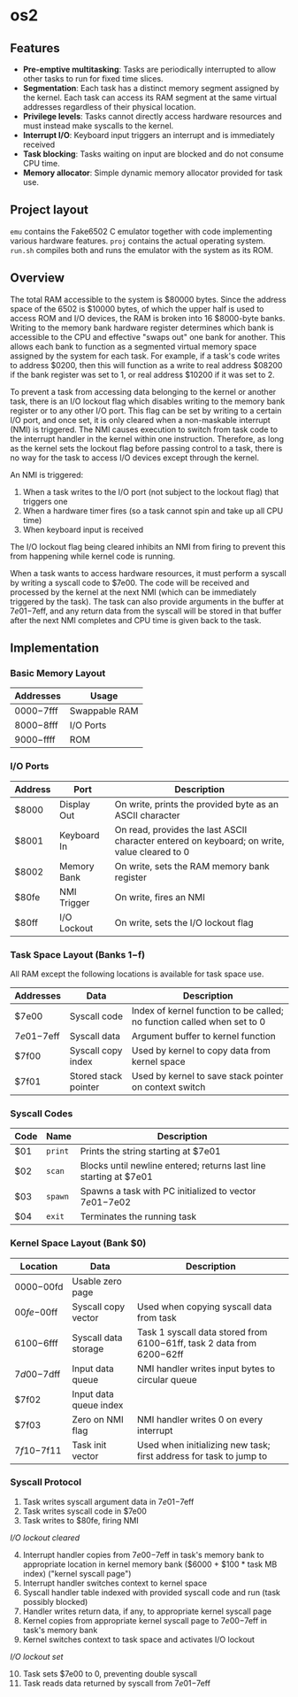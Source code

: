 # os2

## Features

* **Pre-emptive multitasking**: Tasks are periodically interrupted to allow other tasks to run for fixed time slices.
* **Segmentation**: Each task has a distinct memory segment assigned by the kernel. Each task can access its RAM segment at the same virtual addresses regardless of their physical location.
* **Privilege levels**: Tasks cannot directly access hardware resources and must instead make syscalls to the kernel.
* **Interrupt I/O**: Keyboard input triggers an interrupt and is immediately received
* **Task blocking**: Tasks waiting on input are blocked and do not consume CPU time.
* **Memory allocator**: Simple dynamic memory allocator provided for task use.

## Project layout

`emu` contains the Fake6502 C emulator together with code implementing various hardware features. `proj` contains the actual operating system. `run.sh` compiles both and runs the emulator with the system as its ROM.

## Overview

The total RAM accessible to the system is $80000 bytes. Since the address space of the 6502 is $10000 bytes, of which the upper half is used to access ROM and I/O devices, the RAM is broken into 16 $8000-byte banks. Writing to the memory bank hardware register determines which bank is accessible to the CPU and effective "swaps out" one bank for another. This allows each bank to function as a segmented virtual memory space assigned by the system for each task. For example, if a task's code writes to address $0200, then this will function as a write to real address $08200 if the bank register was set to 1, or real address $10200 if it was set to 2.

To prevent a task from accessing data belonging to the kernel or another task, there is an I/O lockout flag which disables writing to the memory bank register or to any other I/O port. This flag can be set by writing to a certain I/O port, and once set, it is only cleared when a non-maskable interrupt (NMI) is triggered. The NMI causes execution to switch from task code to the interrupt handler in the kernel within one instruction. Therefore, as long as the kernel sets the lockout flag before passing control to a task, there is no way for the task to access I/O devices except through the kernel.

An NMI is triggered:
1. When a task writes to the I/O port (not subject to the lockout flag) that triggers one
2. When a hardware timer fires (so a task cannot spin and take up all CPU time)
3. When keyboard input is received

The I/O lockout flag being cleared inhibits an NMI from firing to prevent this from happening while kernel code is running.

When a task wants to access hardware resources, it must perform a syscall by writing a syscall code to $7e00. The code will be received and processed by the kernel at the next NMI (which can be immediately triggered by the task). The task can also provide arguments in the buffer at $7e01-$7eff, and any return data from the syscall will be stored in that buffer after the next NMI completes and CPU time is given back to the task.

## Implementation

### Basic Memory Layout

|Addresses|Usage|
|-|-|
|$0000-$7fff|Swappable RAM|
|$8000-$8fff|I/O Ports|
|$9000-$ffff|ROM|

### I/O Ports

|Address|Port|Description|
|-|-|-|
|$8000|Display Out|On write, prints the provided byte as an ASCII character|
|$8001|Keyboard In|On read, provides the last ASCII character entered on keyboard; on write, value cleared to 0|
|$8002|Memory Bank|On write, sets the RAM memory bank register|
|$80fe|NMI Trigger|On write, fires an NMI|
|$80ff|I/O Lockout|On write, sets the I/O lockout flag|

### Task Space Layout (Banks $1-$f)

All RAM except the following locations is available for task space use.

|Addresses|Data|Description|
|-|-|-|
|$7e00|Syscall code|Index of kernel function to be called; no function called when set to 0|
|$7e01-$7eff|Syscall data|Argument buffer to kernel function|
|$7f00|Syscall copy index|Used by kernel to copy data from kernel space|
|$7f01|Stored stack pointer|Used by kernel to save stack pointer on context switch|

### Syscall Codes

|Code|Name|Description|
|-|-|-|
|$01|`print`|Prints the string starting at $7e01|
|$02|`scan`|Blocks until newline entered; returns last line starting at $7e01|
|$03|`spawn`|Spawns a task with PC initialized to vector $7e01-$7e02|
|$04|`exit`|Terminates the running task|

### Kernel Space Layout (Bank $0)

|Location|Data|Description|
|-|-|-|
|$0000-$00fd|Usable zero page||
|$00fe-$00ff|Syscall copy vector|Used when copying syscall data from task|
|$6100-$6fff|Syscall data storage|Task 1 syscall data stored from $6100-$61ff, task 2 data from $6200-$62ff|
|$7d00-$7dff|Input data queue|NMI handler writes input bytes to circular queue|
|$7f02|Input data queue index||
|$7f03|Zero on NMI flag|NMI handler writes 0 on every interrupt|
|$7f10-$7f11|Task init vector|Used when initializing new task; first address for task to jump to|

### Syscall Protocol

1. Task writes syscall argument data in $7e01-$7eff
2. Task writes syscall code in $7e00
3. Task writes to $80fe, firing NMI

*I/O lockout cleared*

4. Interrupt handler copies from $7e00-$7eff in task's memory bank to appropriate location in kernel memory bank ($6000 + $100 * task MB index) ("kernel syscall page")
5. Interrupt handler switches context to kernel space
6. Syscall handler table indexed with provided syscall code and run (task possibly blocked)
7. Handler writes return data, if any, to appropriate kernel syscall page
8. Kernel copies from appropriate kernel syscall page to $7e00-$7eff in task's memory bank
9. Kernel switches context to task space and activates I/O lockout

*I/O lockout set*

10. Task sets $7e00 to 0, preventing double syscall
11. Task reads data returned by syscall from $7e01-$7eff